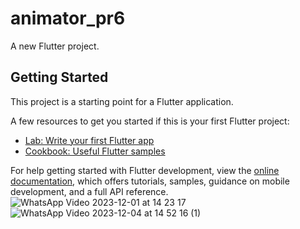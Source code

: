 # animator_pr6

A new Flutter project.

## Getting Started

This project is a starting point for a Flutter application.

A few resources to get you started if this is your first Flutter project:

- [Lab: Write your first Flutter app](https://docs.flutter.dev/get-started/codelab)
- [Cookbook: Useful Flutter samples](https://docs.flutter.dev/cookbook)

For help getting started with Flutter development, view the
[online documentation](https://docs.flutter.dev/), which offers tutorials,
samples, guidance on mobile development, and a full API reference.
![WhatsApp Video 2023-12-01 at 14 23 17](https://github.com/tvishabhatt/Animator_pr6/assets/122964289/39c303e3-03fd-4a48-8a41-9d04cf05ba77)
![WhatsApp Video 2023-12-04 at 14 52 16 (1)](https://github.com/tvishabhatt/Animator_pr6/assets/122964289/a6b74fb9-0c90-4626-9c28-7e12d0f3e7ab)

